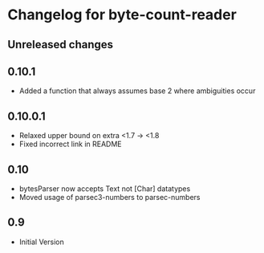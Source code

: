 # Changelog for byte-count-reader

## Unreleased changes

## 0.10.1
- Added a function that always assumes base 2 where ambiguities occur

## 0.10.0.1
- Relaxed upper bound on extra <1.7 -> <1.8
- Fixed incorrect link in README

## 0.10
- bytesParser now accepts Text not [Char] datatypes
- Moved usage of parsec3-numbers to parsec-numbers

## 0.9
- Initial Version
